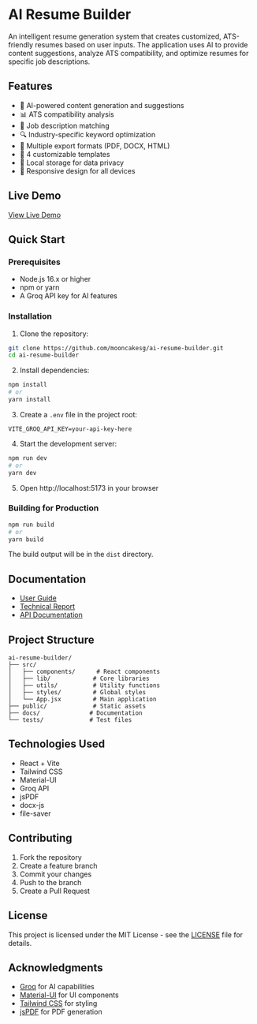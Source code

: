 # AI Resume Builder

An intelligent resume generation system that creates customized, ATS-friendly resumes based on user inputs. The application uses AI to provide content suggestions, analyze ATS compatibility, and optimize resumes for specific job descriptions.

## Features

- 🤖 AI-powered content generation and suggestions
- 📊 ATS compatibility analysis
- 🎯 Job description matching
- 🔍 Industry-specific keyword optimization
- 📝 Multiple export formats (PDF, DOCX, HTML)
- 🎨 4 customizable templates
- 💾 Local storage for data privacy
- 📱 Responsive design for all devices

## Live Demo

[View Live Demo](https://airesumebuilder.netlify.app/)

## Quick Start

### Prerequisites

- Node.js 16.x or higher
- npm or yarn
- A Groq API key for AI features

### Installation

1. Clone the repository:
```bash
git clone https://github.com/mooncakesg/ai-resume-builder.git
cd ai-resume-builder
```

2. Install dependencies:
```bash
npm install
# or
yarn install
```

3. Create a `.env` file in the project root:
```env
VITE_GROQ_API_KEY=your-api-key-here
```

4. Start the development server:
```bash
npm run dev
# or
yarn dev
```

5. Open http://localhost:5173 in your browser

### Building for Production

```bash
npm run build
# or
yarn build
```

The build output will be in the `dist` directory.

## Documentation

- [User Guide](docs/user-guide.md)
- [Technical Report](docs/technical-report.md)
- [API Documentation](docs/api-docs.md)

## Project Structure

```
ai-resume-builder/
├── src/
│   ├── components/      # React components
│   ├── lib/            # Core libraries
│   ├── utils/          # Utility functions
│   ├── styles/         # Global styles
│   └── App.jsx         # Main application
├── public/             # Static assets
├── docs/              # Documentation
└── tests/             # Test files
```

## Technologies Used

- React + Vite
- Tailwind CSS
- Material-UI
- Groq API
- jsPDF
- docx-js
- file-saver

## Contributing

1. Fork the repository
2. Create a feature branch
3. Commit your changes
4. Push to the branch
5. Create a Pull Request

## License

This project is licensed under the MIT License - see the [LICENSE](LICENSE) file for details.

## Acknowledgments

- [Groq](https://groq.com) for AI capabilities
- [Material-UI](https://mui.com) for UI components
- [Tailwind CSS](https://tailwindcss.com) for styling
- [jsPDF](https://github.com/parallax/jsPDF) for PDF generation

